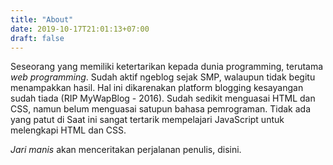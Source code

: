 ```yaml
---
title: "About"
date: 2019-10-17T21:01:13+07:00
draft: false
---
```


Seseorang yang memiliki ketertarikan kepada dunia programming, terutama *web programming*. Sudah aktif ngeblog sejak SMP, walaupun tidak begitu menampakkan hasil. Hal ini dikarenakan platform blogging kesayangan sudah tiada (RIP MyWapBlog - 2016). Sudah sedikit menguasai HTML dan CSS, namun belum menguasai satupun bahasa pemrograman. Tidak ada yang patut di Saat ini sangat tertarik mempelajari JavaScript untuk melengkapi HTML dan CSS.

*Jari manis* akan menceritakan perjalanan penulis, disini.